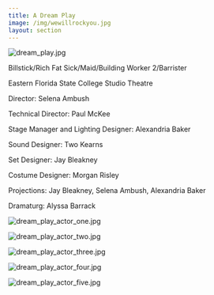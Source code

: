 ```yaml
---
title: A Dream Play
image: /img/wewillrockyou.jpg
layout: section
---
```


![dream_play.jpg](/dream_play.jpg)

 Billstick/Rich Fat Sick/Maid/Building Worker 2/Barrister

Eastern Florida State College Studio Theatre

Director: Selena Ambush

Technical Director: Paul McKee
    
Stage Manager and Lighting Designer: Alexandria Baker
    
Sound Designer: Two Kearns
    
Set Designer: Jay Bleakney
    
Costume Designer: Morgan Risley
    
Projections: Jay Bleakney, Selena Ambush, Alexandria Baker
    
Dramaturg: Alyssa Barrack


![dream_play_actor_one.jpg](/dream_play_actor_one.jpg)

![dream_play_actor_two.jpg](/dream_play_actor_two.jpg)

![dream_play_actor_three.jpg](/dream_play_actor_three.jpg)

![dream_play_actor_four.jpg](/dream_play_actor_four.jpg)

![dream_play_actor_five.jpg](/dream_play_actor_five.jpg)



